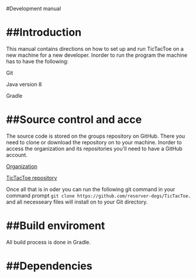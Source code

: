 #Development manual

##Introduction
====
This manual contains directions on how to set up and run TicTacToe on a new machine for a new developer. Inorder to run the program the machine has to have the following:

Git

Java version 8

Gradle

##Source control and acce
====
The source code is stored on the groups repository on GitHub. There you need to clone or download the repository on to your machine. 
Inorder to access the organization and its repositories you'll need to have a GitHub account. 

[Organization](https://github.com/resorver-dogs/)

[TicTacToe repository](https://github.com/resorver-dogs/TicTacToe/)

Once all that is in oder you can run the following git command in your command prompt
`git clone https://github.com/resorver-dogs/TicTacToe.` and all necesseary files will install on to your Git directory.

##Build enviroment
====
All build process is done in Gradle.

##Dependencies
====